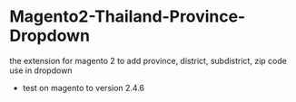 # Magento2-Thailand-Province-Dropdown
the extension for magento 2 to add province, district, subdistrict, zip code use in dropdown

- test on magento to version 2.4.6
